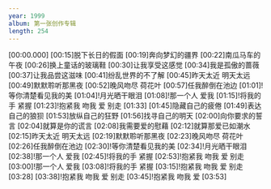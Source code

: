 ```yaml
---
year: 1999
album: 第一张创作专辑
length: 254
---
```

[00:00.000]
[00:15]脱下长日的假面
[00:19]奔向梦幻的疆界
[00:22]南瓜马车的午夜
[00:26]换上童话的玻璃鞋
[00:30]让我享受这感觉
[00:34]我是孤傲的蔷薇
[00:37]让我品尝这滋味
[00:41]纷乱世界的不了解
[00:45]昨天太近 明天太远
[00:49]默默聆听那黑夜
[00:52]晚风吻尽 荷花叶
[00:57]任我醉倒在池边
[01:01]!等你清楚看见我的美
[01:04]!月光晒干眼泪
[01:08]!那一个人 爱我
[01:15]!将我的手 紧握
[01:23]!抱紧我 吻我 爱 别走
[01:33]
[01:45]隐藏自己的疲倦
[01:49]表达自己的狼狈
[01:53]放纵自己的狂野
[01:56]找寻自己的明天
[02:00]向你要求的誓言
[02:04]就算是你的谎言
[02:08]我需要爱的慰藉
[02:12]就算那爱已如潮水
[02:15]昨天太近 明天太远
[02:19]默默聆听那黑夜
[02:23]晚风吻尽 荷花叶
[02:26]任我醉倒在池边
[02:30]!等你清楚看见我的美
[02:34]!月光晒干眼泪
[02:38]!那一个人 爱我
[02:45]!将我的手 紧握
[02:53]!抱紧我 吻我 爱 别走
[03:00]!那一个人 爱我
[03:08]!将我的手 紧握
[03:15]!抱紧我 吻我 爱 别走
[03:28]
[03:38]!抱紧我 吻我 爱 别走
[03:45]!抱紧我 吻我 爱
[03:53]